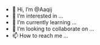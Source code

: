 - 👋 Hi, I’m @Aaqij
- 👀 I’m interested in ...
- 🌱 I’m currently learning ...
- 💞️ I’m looking to collaborate on ...
- 📫 How to reach me ...

<!---
Aaqij/Aaqij is a ✨ special ✨ repository because its `README.md` (this file) appears on your GitHub profile.
You can click the Preview link to take a look at your changes.
--->
